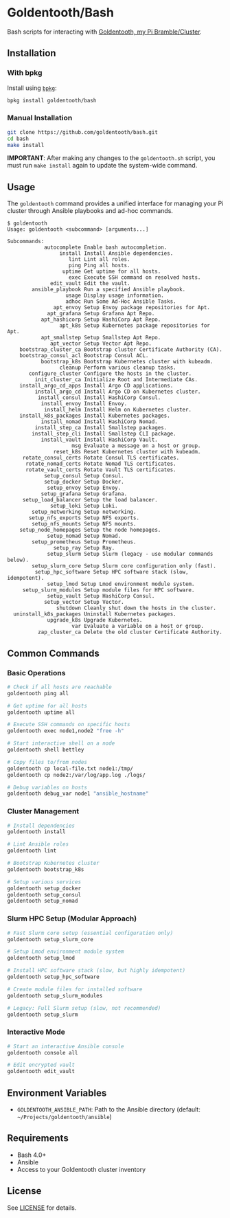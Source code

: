 # Goldentooth/Bash

Bash scripts for interacting with [Goldentooth, my Pi Bramble/Cluster](https://github.com/goldentooth/).

## Installation

### With bpkg

Install using [`bpkg`](https://github.com/bpkg/bpkg):

```bash
bpkg install goldentooth/bash
```

### Manual Installation

```bash
git clone https://github.com/goldentooth/bash.git
cd bash
make install
```

**IMPORTANT**: After making any changes to the `goldentooth.sh` script, you must run `make install` again to update the system-wide command.

## Usage

The `goldentooth` command provides a unified interface for managing your Pi cluster through Ansible playbooks and ad-hoc commands.

```
$ goldentooth
Usage: goldentooth <subcommand> [arguments...]

Subcommands:
            autocomplete Enable bash autocompletion.
                 install Install Ansible dependencies.
                    lint Lint all roles.
                    ping Ping all hosts.
                  uptime Get uptime for all hosts.
                    exec Execute SSH command on resolved hosts.
              edit_vault Edit the vault.
        ansible_playbook Run a specified Ansible playbook.
                   usage Display usage information.
                   adhoc Run Some Ad-Hoc Ansible Tasks.
               apt_envoy Setup Envoy package repositories for Apt.
             apt_grafana Setup Grafana Apt Repo.
           apt_hashicorp Setup HashiCorp Apt Repo.
                 apt_k8s Setup Kubernetes package repositories for Apt.
           apt_smallstep Setup Smallstep Apt Repo.
              apt_vector Setup Vector Apt Repo.
    bootstrap_cluster_ca Bootstrap cluster Certificate Authority (CA).
    bootstrap_consul_acl Bootstrap Consul ACL.
           bootstrap_k8s Bootstrap Kubernetes cluster with kubeadm.
                 cleanup Perform various cleanup tasks.
       configure_cluster Configure the hosts in the cluster.
         init_cluster_ca Initialize Root and Intermediate CAs.
    install_argo_cd_apps Install Argo CD applications.
         install_argo_cd Install Argo CD on Kubernetes cluster.
          install_consul Install HashiCorp Consul.
           install_envoy Install Envoy.
            install_helm Install Helm on Kubernetes cluster.
    install_k8s_packages Install Kubernetes packages.
           install_nomad Install HashiCorp Nomad.
         install_step_ca Install Smallstep packages.
        install_step_cli Install Smallstep CLI package.
           install_vault Install HashiCorp Vault.
                     msg Evaluate a message on a host or group.
               reset_k8s Reset Kubernetes cluster with kubeadm.
     rotate_consul_certs Rotate Consul TLS certificates.
      rotate_nomad_certs Rotate Nomad TLS certificates.
      rotate_vault_certs Rotate Vault TLS certificates.
            setup_consul Setup Consul.
            setup_docker Setup Docker.
             setup_envoy Setup Envoy.
           setup_grafana Setup Grafana.
     setup_load_balancer Setup the load balancer.
              setup_loki Setup Loki.
        setup_networking Setup networking.
       setup_nfs_exports Setup NFS exports.
        setup_nfs_mounts Setup NFS mounts.
    setup_node_homepages Setup the node homepages.
             setup_nomad Setup Nomad.
        setup_prometheus Setup Prometheus.
               setup_ray Setup Ray.
             setup_slurm Setup Slurm (legacy - use modular commands below).
        setup_slurm_core Setup Slurm core configuration only (fast).
         setup_hpc_software Setup HPC software stack (slow, idempotent).
             setup_lmod Setup Lmod environment module system.
     setup_slurm_modules Setup module files for HPC software.
             setup_vault Setup HashiCorp Consul.
            setup_vector Setup Vector.
                shutdown Cleanly shut down the hosts in the cluster.
  uninstall_k8s_packages Uninstall Kubernetes packages.
             upgrade_k8s Upgrade Kubernetes.
                     var Evaluate a variable on a host or group.
          zap_cluster_ca Delete the old cluster Certificate Authority.
```

## Common Commands

### Basic Operations
```bash
# Check if all hosts are reachable
goldentooth ping all

# Get uptime for all hosts
goldentooth uptime all

# Execute SSH commands on specific hosts
goldentooth exec node1,node2 "free -h"

# Start interactive shell on a node
goldentooth shell bettley

# Copy files to/from nodes
goldentooth cp local-file.txt node1:/tmp/
goldentooth cp node2:/var/log/app.log ./logs/

# Debug variables on hosts
goldentooth debug_var node1 "ansible_hostname"
```

### Cluster Management
```bash
# Install dependencies
goldentooth install

# Lint Ansible roles
goldentooth lint

# Bootstrap Kubernetes cluster
goldentooth bootstrap_k8s

# Setup various services
goldentooth setup_docker
goldentooth setup_consul
goldentooth setup_nomad
```

### Slurm HPC Setup (Modular Approach)
```bash
# Fast Slurm core setup (essential configuration only)
goldentooth setup_slurm_core

# Setup Lmod environment module system
goldentooth setup_lmod

# Install HPC software stack (slow, but highly idempotent)
goldentooth setup_hpc_software

# Create module files for installed software
goldentooth setup_slurm_modules

# Legacy: Full Slurm setup (slow, not recommended)
goldentooth setup_slurm
```

### Interactive Mode
```bash
# Start an interactive Ansible console
goldentooth console all

# Edit encrypted vault
goldentooth edit_vault
```

## Environment Variables

- `GOLDENTOOTH_ANSIBLE_PATH`: Path to the Ansible directory (default: `~/Projects/goldentooth/ansible`)

## Requirements

- Bash 4.0+
- Ansible
- Access to your Goldentooth cluster inventory

## License

See [LICENSE](LICENSE) for details.

